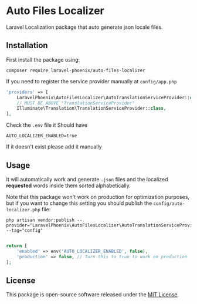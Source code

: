 # Auto Files Localizer

Laravel Localization package that auto generate json locale files.

## Installation

First install the package using:

```
composer require laravel-phoenix/auto-files-localizer
```

If you need to register the service provider manually at `config/app.php`

```php
'providers' => [
    LaravelPhoenix\AutoFilesLocalizer\AutoTranslationServiceProvider::class,
    // MUST BE ABOVE "TranslationServiceProvider"
    Illuminate\Translation\TranslationServiceProvider::class,
],
```

Check the `.env` file it Should have

```
AUTO_LOCALIZER_ENABLED=true
```

If it doesn't exist please add it manually

## Usage

It will automatically work and generate `.json` files and the localized **requested** words inside them sorted alphabetically.

Note that this package won't work on production for optimization purposes, but if you want to change this setting you should publish the `config/auto-localizer.php` file:

```
php artisan vendor:publish --provider="LaravelPhoenix\AutoFilesLocalizer\AutoTranslationServiceProvider" --tag="config"
```

```php

return [
    'enabled' => env('AUTO_LOCALIZER_ENABLED', false),
    'production' => false, // Turn this to true to work on production
];

```

## License

This package is open-source software released under the [MIT License](LICENSE).
